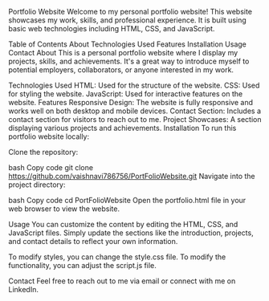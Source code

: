Portfolio Website
Welcome to my personal portfolio website! This website showcases my work, skills, and professional experience. It is built using basic web technologies including HTML, CSS, and JavaScript.

Table of Contents
About
Technologies Used
Features
Installation
Usage
Contact
About
This is a personal portfolio website where I display my projects, skills, and achievements. It's a great way to introduce myself to potential employers, collaborators, or anyone interested in my work.

Technologies Used
HTML: Used for the structure of the website.
CSS: Used for styling the website.
JavaScript: Used for interactive features on the website.
Features
Responsive Design: The website is fully responsive and works well on both desktop and mobile devices.
Contact Section: Includes a contact section for visitors to reach out to me.
Project Showcases: A section displaying various projects and achievements.
Installation
To run this portfolio website locally:

Clone the repository:

bash
Copy code
git clone https://github.com/vaishnavi786756/PortFolioWebsite.git
Navigate into the project directory:

bash
Copy code
cd PortFolioWebsite
Open the portfolio.html file in your web browser to view the website.

Usage
You can customize the content by editing the HTML, CSS, and JavaScript files. Simply update the sections like the introduction, projects, and contact details to reflect your own information.

To modify styles, you can change the style.css file. To modify the functionality, you can adjust the script.js file.

Contact
Feel free to reach out to me via email or connect with me on LinkedIn.
